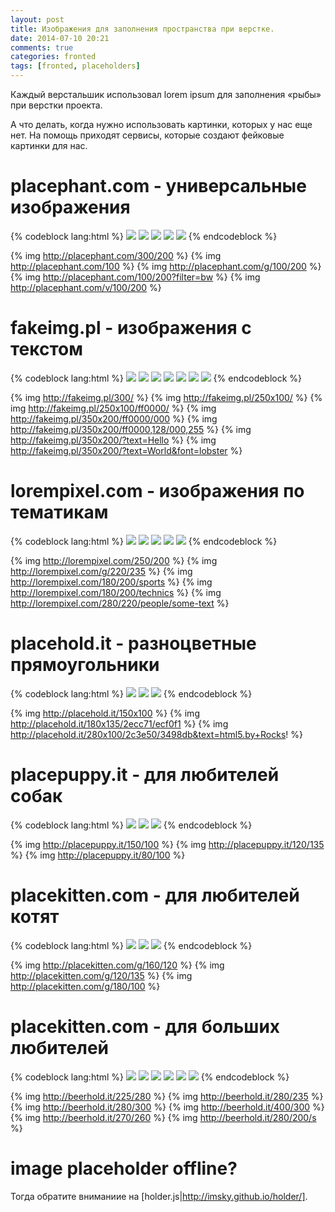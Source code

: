 ```yaml
---
layout: post
title: Изображения для заполнения пространства при верстке.
date: 2014-07-10 20:21
comments: true
categories: fronted
tags: [fronted, placeholders]
---
```


Каждый верстальшик использовал lorem ipsum для заполнения «рыбы» при верстки проекта.

А что делать, когда нужно использовать картинки, которых у нас еще нет. На помощь приходят сервисы,  которые создают  фейковые картинки для нас.
<!-- more -->

# **placephant.com** - универсальные изображения

{% codeblock lang:html %}
<img src="http://placephant.com/300/200">
<img src="http://placephant.com/100">
<img src="http://placephant.com/g/100/200">
<img src="http://placephant.com/100/200?filter=bw">
<img src="http://placephant.com/v/100/200">
{% endcodeblock %}

{% img http://placephant.com/300/200 %}
{% img http://placephant.com/100 %}
{% img http://placephant.com/g/100/200 %}
{% img http://placephant.com/100/200?filter=bw %}
{% img http://placephant.com/v/100/200 %}

# **fakeimg.pl** - изображения с текстом

{% codeblock lang:html %}
<img src="http://fakeimg.pl/300/">
<img src="http://fakeimg.pl/250x100/">
<img src="http://fakeimg.pl/250x100/ff0000/">
<img src="http://fakeimg.pl/350x200/ff0000/000">
<img src="http://fakeimg.pl/350x200/ff0000,128/000,255">
<img src="http://fakeimg.pl/350x200/?text=Hello">
<img src="http://fakeimg.pl/350x200/?text=World&font=lobster">
{% endcodeblock %}

{% img http://fakeimg.pl/300/ %}
{% img http://fakeimg.pl/250x100/ %}
{% img http://fakeimg.pl/250x100/ff0000/ %}
{% img http://fakeimg.pl/350x200/ff0000/000 %}
{% img http://fakeimg.pl/350x200/ff0000,128/000,255 %}
{% img http://fakeimg.pl/350x200/?text=Hello %}
{% img http://fakeimg.pl/350x200/?text=World&font=lobster %}

# **lorempixel.com** - изображения по тематикам 

{% codeblock lang:html %}
<img src="http://lorempixel.com/250/200"> 
<img src="http://lorempixel.com/g/220/235"> 
<img src="http://lorempixel.com/180/200/sports"> 
<img src="http://lorempixel.com/180/200/technics"> 
<img src="http://lorempixel.com/280/220/people/some-text">
{% endcodeblock %}

{% img http://lorempixel.com/250/200 %} 
{% img http://lorempixel.com/g/220/235 %} 
{% img http://lorempixel.com/180/200/sports %} 
{% img http://lorempixel.com/180/200/technics %} 
{% img http://lorempixel.com/280/220/people/some-text %}

# **placehold.it** - разноцветные прямоугольники 

{% codeblock lang:html %}
<img src="http://placehold.it/150x100">
<img src="http://placehold.it/180x135/2ecc71/ecf0f1">
<img src="http://placehold.it/280x100/2c3e50/3498db&text=html5.by+Rocks!">
{% endcodeblock %}

{% img http://placehold.it/150x100 %}
{% img http://placehold.it/180x135/2ecc71/ecf0f1 %}
{% img http://placehold.it/280x100/2c3e50/3498db&text=html5.by+Rocks! %}

# **placepuppy.it** - для любителей собак 

{% codeblock lang:html %}
<img src="http://placepuppy.it/150/100">
<img src="http://placepuppy.it/120/135">
<img src="http://placepuppy.it/80/100">
{% endcodeblock %}

{% img http://placepuppy.it/150/100 %}
{% img http://placepuppy.it/120/135 %}
{% img http://placepuppy.it/80/100 %}

# **placekitten.com** - для любителей котят

{% codeblock lang:html %}
<img src="http://placekitten.com/g/160/120">
<img src="http://placekitten.com/g/120/135">
<img src="http://placekitten.com/g/180/100">
{% endcodeblock %}

{% img http://placekitten.com/g/160/120 %}
{% img http://placekitten.com/g/120/135 %}
{% img http://placekitten.com/g/180/100 %}

# **placekitten.com** - для больших любителей 

{% codeblock lang:html %}
<img src="http://beerhold.it/225/280">
<img src="http://beerhold.it/280/235">
<img src="http://beerhold.it/280/300">
<img src="http://beerhold.it/400/300">
<img src="http://beerhold.it/270/260">
<img src="http://beerhold.it/280/200/s"><!-- sepia -->
{% endcodeblock %}

{% img http://beerhold.it/225/280 %}
{% img http://beerhold.it/280/235 %}
{% img http://beerhold.it/280/300 %}
{% img http://beerhold.it/400/300 %}
{% img http://beerhold.it/270/260 %}
{% img http://beerhold.it/280/200/s %}<!-- sepia -->

# image placeholder offline?

Тогда обратите вниманиие на [holder.js|http://imsky.github.io/holder/].
